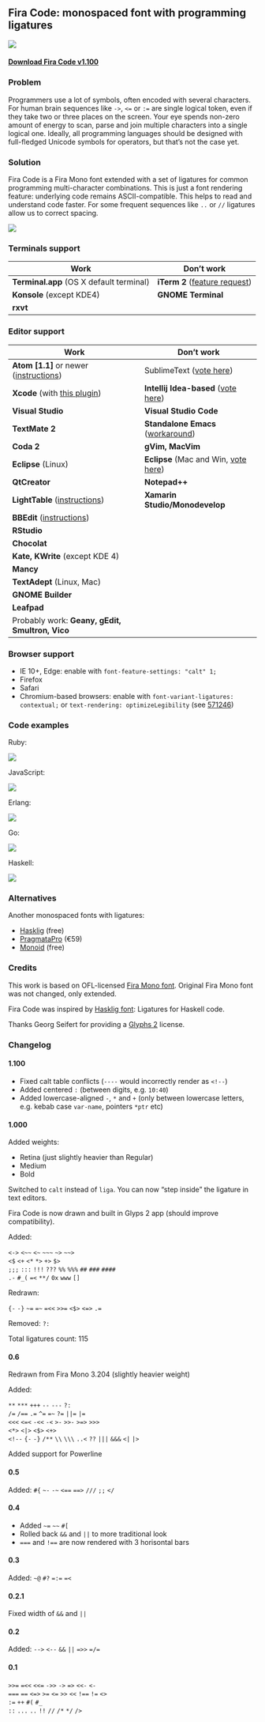 ## Fira Code: monospaced font with programming ligatures

<img src="https://dl.dropboxusercontent.com/u/561580/imgs/fira_code_logo.svg">

#### [Download Fira Code v1.100](https://github.com/tonsky/FiraCode/releases/download/1.100/FiraCode_1.100.zip)

### Problem

Programmers use a lot of symbols, often encoded with several characters. For human brain sequences like `->`, `<=` or `:=` are single logical token, even if they take two or three places on the screen. Your eye spends non-zero amount of energy to scan, parse and join multiple characters into a single logical one. Ideally, all programming languages should be designed with full-fledged Unicode symbols for operators, but that’s not the case yet.

### Solution

Fira Code is a Fira Mono font extended with a set of ligatures for common programming multi-character combinations. This is just a font rendering feature: underlying code remains ASCII-compatible. This helps to read and understand code faster. For some frequent sequences like `..` or `//` ligatures allow us to correct spacing.

<img src="./showcases/all_ligatures.png" />

### Terminals support

Work | Don’t work
------- | ---------------
**Terminal.app** (OS X default terminal) | **iTerm 2** ([feature request](https://gitlab.com/gnachman/iterm2/issues/3568))
**Konsole** (except KDE4) | **GNOME Terminal**
 | **rxvt**

### Editor support

Work | Don’t work
--------|----------------
**Atom [1.1]** or newer ([instructions](https://github.com/tonsky/FiraCode/wiki/Atom-instructions)) | SublimeText ([vote here](http://sublimetext.userecho.com/topic/433445-opentype-support-ligatures-curly-quotes-contextual-and-alternate-symbols/))
**Xcode** (with [this plugin](https://github.com/robertvojta/LigatureXcodePlugin)) | **Intellij Idea-based** ([vote here](https://youtrack.jetbrains.com/issue/IDEA-127539))
**Visual Studio** | **Visual Studio Code**
**TextMate 2** | **Standalone Emacs** ([workaround](https://github.com/tonsky/FiraCode/wiki/Setting-up-Emacs))
**Coda 2** | **gVim, MacVim**
**Eclipse** (Linux) | **Eclipse** (Mac and Win, [vote here](https://bugs.eclipse.org/bugs/show_bug.cgi?id=398656))
**QtCreator** | **Notepad++**
**LightTable** ([instructions](https://github.com/tonsky/FiraCode/wiki/LightTable-instructions)) | **Xamarin Studio/Monodevelop**
**BBEdit** ([instructions](https://github.com/tonsky/FiraCode/wiki/BBEdit-instructions])) |
**RStudio** |
**Chocolat** |
**Kate, KWrite** (except KDE 4) |
**Mancy** |
**TextAdept** (Linux, Mac) |
**GNOME Builder** |
**Leafpad** |
Probably work: **Geany, gEdit, Smultron, Vico** |

### Browser support

- IE 10+, Edge: enable with `font-feature-settings: "calt" 1;`
- Firefox
- Safari
- Chromium-based browsers: enable with  `font-variant-ligatures: contextual;` or `text-rendering: optimizeLegibility` (see [571246](https://code.google.com/p/chromium/issues/detail?q=font-variant-ligatures&id=571246&thanks=571246&ts=1450553433&))
  
### Code examples

Ruby:

<img src="./showcases/ruby.png" />

JavaScript:

<img src="./showcases/javascript.png" />

Erlang:

<img src="./showcases/erlang.png" />

Go:

<img src="./showcases/go.png" />

Haskell:

<img src="./showcases/haskell.png" />

### Alternatives

Another monospaced fonts with ligatures:

- [Hasklig](https://github.com/i-tu/Hasklig) (free)
- [PragmataPro](http://www.fsd.it/fonts/pragmatapro.htm) (€59)
- [Monoid](http://larsenwork.com/monoid/) (free)

### Credits

This work is based on OFL-licensed [Fira Mono font](https://github.com/mozilla/Fira). Original Fira Mono font was not changed, only extended.

Fira Code was inspired by [Hasklig font](https://github.com/i-tu/Hasklig): Ligatures for Haskell code.

Thanks Georg Seifert for providing a [Glyphs 2](https://glyphsapp.com) license.

### Changelog

#### 1.100

- Fixed calt table conflicts (`----` would incorrectly render as `<!--`)
- Added centered `:` (between digits, e.g. `10:40`)
- Added lowercase-aligned `-`, `*` and `+` (only between lowercase letters, e.g. kebab case `var-name`, pointers `*ptr` etc)


#### 1.000

Added weights:

- Retina (just slightly heavier than Regular)
- Medium
- Bold

Switched to `calt` instead of `liga`. You can now “step inside” the ligature in text editors.

Fira Code is now drawn and built in Glyps 2 app (should improve compatibility).

Added:

`<->` `<~~` `<~` `~~~` `~>` `~~>`  
`<$` `<+` `<*` `*>` `+>` `$>`  
`;;;` `:::` `!!!` `???` `%%` `%%%` `##` `###` `####`  
`.-` `#_(` `=<`  `**/` `0x` `www` `[]` 

Redrawn:

`{-` `-}` `~=` `=~` `=<<` `>>=` `<$>` `<=>` `.=`

Removed: `?:`

Total ligatures count: 115


#### 0.6

Redrawn from Fira Mono 3.204 (slightly heavier weight)

Added:

`**` `***` `+++` `--` `---` `?:`  
`/=` `/==` `.=` `^=` `=~` `?=` `||=` `|=`  
`<<<` `<=<` `-<<` `-<` `>-` `>>-` `>=>` `>>>`  
`<*>` `<|>` `<$>` `<+>`  
`<!--` `{-` `-}` `/**`  `\\` `\\\`
`..<` `??` `|||` `&&&` `<|` `|>`  
  
Added support for Powerline


#### 0.5

Added: `#{` `~-` `-~` `<==` `==>` `///` `;;` `</`


#### 0.4

- Added `~=` `~~` `#[`
- Rolled back `&&` and `||` to more traditional look
- `===` and `!==` are now rendered with 3 horisontal bars


#### 0.3

Added: `~@` `#?` `=:=` `=<`


#### 0.2.1

Fixed width of `&&` and `||`


#### 0.2

Added: `-->` `<--` `&&` `||` `=>>` `=/=`


#### 0.1

`>>=` `=<<` `<<=` `->>` `->` `=>` `<<-` `<-`  
`===` `==` `<=>` `>=` `<=` `>>` `<<` `!==` `!=` `<>`  
`:=` `++` `#(` `#_`  
`::` `...` `..` `!!` `//` `/*` `*/` `/>`  

